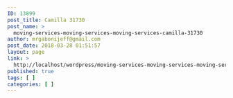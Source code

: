 ```yaml
---
ID: 13899
post_title: Camilla 31730
post_name: >
  moving-services-moving-services-moving-services-camilla-31730
author: mrgabonijeff@gmail.com
post_date: 2018-03-28 01:51:57
layout: page
link: >
  http://localhost/wordpress/moving-services-moving-services-moving-services-camilla-31730/
published: true
tags: [ ]
categories: [ ]
---
```

